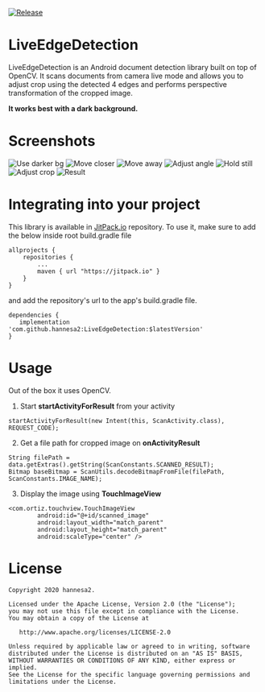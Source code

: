 [![Release](https://jitpack.io/v/hannesa2/LiveEdgeDetection.svg)](https://jitpack.io/#hannesa2/LiveEdgeDetection)

# LiveEdgeDetection

LiveEdgeDetection is an Android document detection library built on top of OpenCV. It scans documents from camera live mode and allows you to adjust crop using the detected 4 edges and performs perspective transformation of the cropped image.

**It works best with a dark background.**

# Screenshots

![Use darker bg](https://github.com/hannesa2/LiveEdgeDetection/blob/master/use_darker_bg.png)
![Move closer](https://github.com/hannesa2/LiveEdgeDetection/blob/master/move_closer.png)
![Move away](https://github.com/hannesa2/LiveEdgeDetection/blob/master/move_away.png)
![Adjust angle](https://github.com/hannesa2/LiveEdgeDetection/blob/master/adjust_angle.png)
![Hold still](https://github.com/hannesa2/LiveEdgeDetection/blob/master/hold_still.png)
![Adjust crop](https://github.com/hannesa2/LiveEdgeDetection/blob/master/adjust_crop.png)
![Result](https://github.com/hannesa2/LiveEdgeDetection/blob/master/cropped.png)

# Integrating into your project
This library is available in [JitPack.io](https://jitpack.io/#hannesa2/LiveEdgeDetection/) repository.
To use it, make sure to add the below inside root build.gradle file

```
allprojects {
    repositories {
        ...
        maven { url "https://jitpack.io" }
    }
}
```

and add the repository's url to the app's build.gradle file.

```
dependencies {
   implementation 'com.github.hannesa2:LiveEdgeDetection:$latestVersion'
}
```
# Usage
Out of the box it uses OpenCV.

1. Start **startActivityForResult** from your activity
```
startActivityForResult(new Intent(this, ScanActivity.class), REQUEST_CODE);
```
2. Get a file path for cropped image on **onActivityResult**
```
String filePath = data.getExtras().getString(ScanConstants.SCANNED_RESULT);
Bitmap baseBitmap = ScanUtils.decodeBitmapFromFile(filePath, ScanConstants.IMAGE_NAME);
```
3. Display the image using **TouchImageView**
```
<com.ortiz.touchview.TouchImageView
        android:id="@+id/scanned_image"
        android:layout_width="match_parent"
        android:layout_height="match_parent"
        android:scaleType="center" />
```

# License
```
Copyright 2020 hannesa2.

Licensed under the Apache License, Version 2.0 (the "License");
you may not use this file except in compliance with the License.
You may obtain a copy of the License at

   http://www.apache.org/licenses/LICENSE-2.0

Unless required by applicable law or agreed to in writing, software
distributed under the License is distributed on an "AS IS" BASIS,
WITHOUT WARRANTIES OR CONDITIONS OF ANY KIND, either express or implied.
See the License for the specific language governing permissions and
limitations under the License.
```

